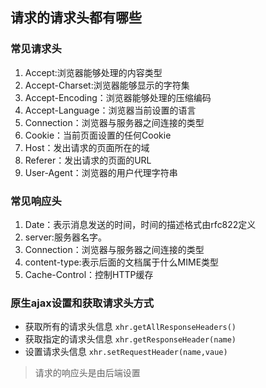## 请求的请求头都有哪些

### 常见请求头
1. Accept:浏览器能够处理的内容类型
2. Accept-Charset:浏览器能够显示的字符集
3. Accept-Encoding：浏览器能够处理的压缩编码
4. Accept-Language：浏览器当前设置的语言
5. Connection：浏览器与服务器之间连接的类型
6. Cookie：当前页面设置的任何Cookie
7. Host：发出请求的页面所在的域
8. Referer：发出请求的页面的URL
9. User-Agent：浏览器的用户代理字符串

### 常见响应头

1. Date：表示消息发送的时间，时间的描述格式由rfc822定义
2. server:服务器名字。
3. Connection：浏览器与服务器之间连接的类型
4. content-type:表示后面的文档属于什么MIME类型
5. Cache-Control：控制HTTP缓存



### 原生ajax设置和获取请求头方式

+ 获取所有的请求头信息 `xhr.getAllResponseHeaders()`
+ 获取指定的请求头信息 `xhr.getResponseHeader(name)`
+ 设置请求头信息 `xhr.setRequestHeader(name,vaue)`


> 请求的响应头是由后端设置